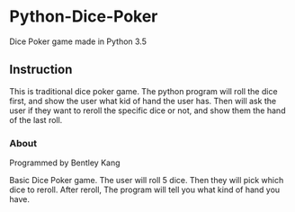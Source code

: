 # Python-Dice-Poker

Dice Poker game made in Python 3.5

## Instruction

This is traditional dice poker game. The python program will roll the dice first, and show the user what kid of hand the user has. Then will ask the user if they want to reroll the specific dice or not, and show them the hand of the last roll.

### About

Programmed by Bentley Kang

Basic Dice Poker game. The user will roll 5 dice. Then they will pick which dice to reroll. After reroll, The program will tell you what kind of hand you have. 
